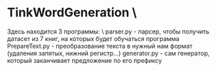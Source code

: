 # TinkWordGeneration \\
Здесь находится 3 программы: \\
parser.py - парсер, чтобы получить датасет из 7 книг, на которых будет обучаться программа
PrepareText.py - преобразование текста в нужный нам формат (удаления запятых, нижний регистр...)
generator.py - сам генератор, который заканчивает предложение по его префиксу
